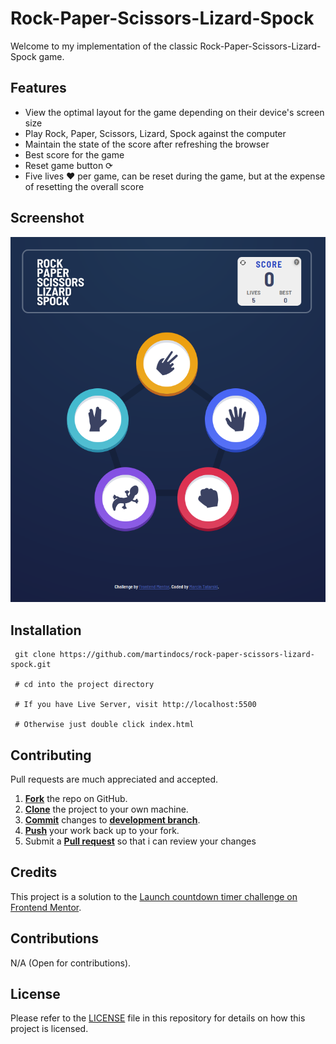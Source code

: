 # Rock-Paper-Scissors-Lizard-Spock

Welcome to my implementation of the classic Rock-Paper-Scissors-Lizard-Spock game. 

## Features
- View the optimal layout for the game depending on their device's screen size
- Play Rock, Paper, Scissors, Lizard, Spock against the computer
- Maintain the state of the score after refreshing the browser 
- Best score for the game
- Reset game button ⟳  
- Five lives ❤ per game, can be reset during the game, but at the expense of resetting the overall score

## Screenshot
![Main Page](./assets/img/rock-paper-scissors-lizard-spock-01.png)

## Installation

```
 git clone https://github.com/martindocs/rock-paper-scissors-lizard-spock.git

 # cd into the project directory

 # If you have Live Server, visit http://localhost:5500 
 
 # Otherwise just double click index.html
```

## Contributing

Pull requests are much appreciated and accepted.

1. <a href='https://help.github.com/articles/fork-a-repo/'>**Fork**</a> the repo on GitHub.
2. <a href='https://help.github.com/articles/cloning-a-repository/'>**Clone**</a> the project to your own machine.
3. <a href='https://git-scm.com/book/en/v2/Git-Basics-Recording-Changes-to-the-Repository'>**Commit**</a> changes to <a href='https://git-scm.com/book/en/v2/Git-Branching-Branches-in-a-Nutshell'>**development branch**</a>.
4. <a href='https://help.github.com/articles/pushing-to-a-remote/'>**Push**</a> your work back up to your fork.
5. Submit a <a href='https://help.github.com/articles/about-pull-requests/'>**Pull request**</a> so that i can review your changes

## Credits

This project is a solution to the [Launch countdown timer challenge on Frontend Mentor](https://www.frontendmentor.io/challenges/rock-paper-scissors-game-pTgwgvgH).

## Contributions

N/A (Open for contributions).

## License

Please refer to the [LICENSE](./LICENSE.md) file in this repository for details on how this project is licensed.
